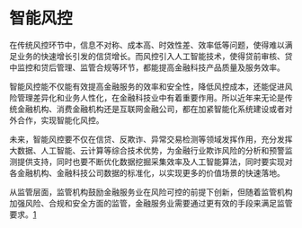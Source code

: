# 智能风控

在传统风控环节中，信息不对称、成本高、时效性差、效率低等问题，使得难以满足业务的快速增长引发的信贷增长。而风控引入人工智能技术，使得贷前审核、贷中监控和贷后管理、监管合规等环节，都能提高金融科技产品质量及服务效率。

智能风控能不仅能有效提高金融服务的效率和安全性，降低风控成本，还能促进风险管理差异化和业务人性化，在金融科技业中有着重要作用。所以近年来无论是传统金融机构、消费金融机构还是互联网金融公司，都在加紧智能化系统建设或者对外合作，实现智能化风控。

未来，智能风控要不仅在信贷、反欺诈、异常交易检测等领域发挥作用，充分发挥大数据、人工智能、云计算等综合技术优势，为金融行业欺诈风险的分析和预警监测提供支持，同时也要不断优化数据挖掘采集效率及人工智能算法，同时要实现对各金融机构、金融科技公司数据的标准化，以实现更多的价值场景的快速落地。

从监管层面，监管机构鼓励金融服务业在风险可控的前提下创新，但随着监管机构加强风险、合规和安全方面的监管，金融服务业需要通过更有效的手段来满足监管要求。[1]

[1]: https://www.weiyangx.com/351456.html
